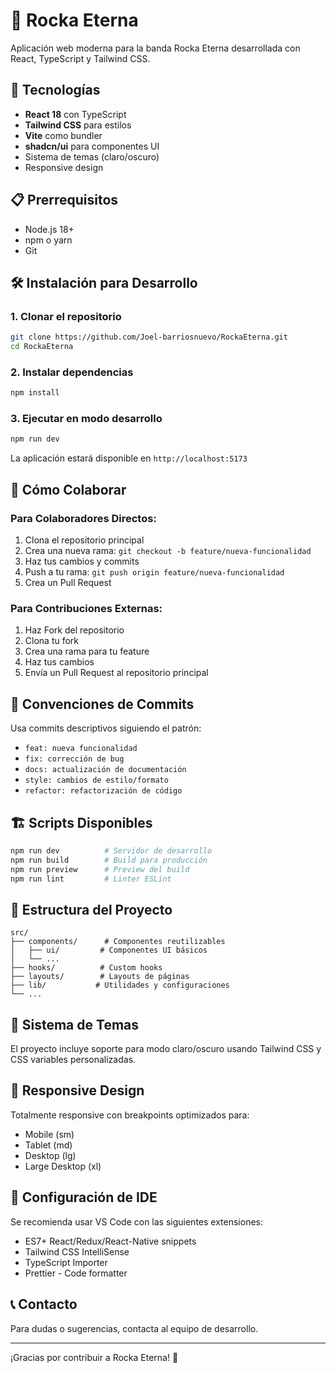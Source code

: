 # 🎸 Rocka Eterna

Aplicación web moderna para la banda Rocka Eterna desarrollada con React, TypeScript y Tailwind CSS.

## 🚀 Tecnologías

- **React 18** con TypeScript
- **Tailwind CSS** para estilos
- **Vite** como bundler
- **shadcn/ui** para componentes UI
- Sistema de temas (claro/oscuro)
- Responsive design

## 📋 Prerrequisitos

- Node.js 18+ 
- npm o yarn
- Git

## 🛠️ Instalación para Desarrollo

### 1. Clonar el repositorio
```bash
git clone https://github.com/Joel-barriosnuevo/RockaEterna.git
cd RockaEterna
```

### 2. Instalar dependencias
```bash
npm install
```

### 3. Ejecutar en modo desarrollo
```bash
npm run dev
```

La aplicación estará disponible en `http://localhost:5173`

## 🤝 Cómo Colaborar

### Para Colaboradores Directos:
1. Clona el repositorio principal
2. Crea una nueva rama: `git checkout -b feature/nueva-funcionalidad`
3. Haz tus cambios y commits
4. Push a tu rama: `git push origin feature/nueva-funcionalidad`
5. Crea un Pull Request

### Para Contribuciones Externas:
1. Haz Fork del repositorio
2. Clona tu fork
3. Crea una rama para tu feature
4. Haz tus cambios
5. Envía un Pull Request al repositorio principal

## 📝 Convenciones de Commits

Usa commits descriptivos siguiendo el patrón:
- `feat: nueva funcionalidad`
- `fix: corrección de bug`
- `docs: actualización de documentación`
- `style: cambios de estilo/formato`
- `refactor: refactorización de código`

## 🏗️ Scripts Disponibles

```bash
npm run dev          # Servidor de desarrollo
npm run build        # Build para producción
npm run preview      # Preview del build
npm run lint         # Linter ESLint
```

## 📁 Estructura del Proyecto

```
src/
├── components/      # Componentes reutilizables
│   ├── ui/         # Componentes UI básicos
│   └── ...
├── hooks/          # Custom hooks
├── layouts/        # Layouts de páginas
├── lib/           # Utilidades y configuraciones
└── ...
```

## 🎨 Sistema de Temas

El proyecto incluye soporte para modo claro/oscuro usando Tailwind CSS y CSS variables personalizadas.

## 📱 Responsive Design

Totalmente responsive con breakpoints optimizados para:
- Mobile (sm)
- Tablet (md)
- Desktop (lg)
- Large Desktop (xl)

## 🔧 Configuración de IDE

Se recomienda usar VS Code con las siguientes extensiones:
- ES7+ React/Redux/React-Native snippets
- Tailwind CSS IntelliSense
- TypeScript Importer
- Prettier - Code formatter

## 📞 Contacto

Para dudas o sugerencias, contacta al equipo de desarrollo.

---

¡Gracias por contribuir a Rocka Eterna! 🎸
